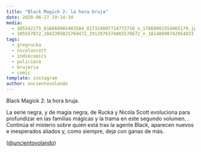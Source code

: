 ```yaml
---
title: "Black Magick 2: la hora bruja"
date: 2020-06-27 19:14:34
media: 
  - 105542175_816668985403584_817319807714772718_n_17860091554965179.jpg
  - 105557072_2843395025769471_2912976374865570672_n_18148890742054833.jpg
tags: 
  - gregrucka
  - nicolascott
  - indiecomics
  - policiaco
  - brujeria
  - comic
template: instagram
author: uncientovolando
---
```


Black Magick 2: la hora bruja.

La serie negra, y de magia negra, de Rucka y Nicola Scott evoluciona para profundizar en las familias mágicas y la trama en este segundo volumen. .
Continúa el misterio sobre quién está tras la agente Black, aparecen nuevos e inesperados aliados y, como siempre, deja con ganas de más.

([@uncientovolando](https://instagram.com/uncientovolando))
